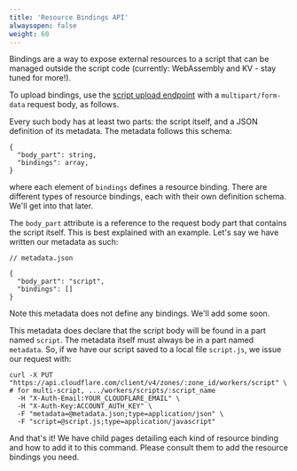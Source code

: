 ```yaml
---
title: 'Resource Bindings API'
alwaysopen: false
weight: 60
---
```


Bindings are a way to expose external resources to a script that can be managed outside the script code (currently: WebAssembly and KV - stay tuned for more!).

To upload bindings, use the [script upload endpoint](../../api#endpoints) with a `multipart/form-data` request body, as follows.

Every such body has at least two parts: the script itself, and a JSON definition of its metadata. The metadata follows this schema:

```
{
  "body_part": string,
  "bindings": array,
}
```

where each element of `bindings` defines a resource binding. There are different types of resource bindings, each with their own definition schema. We'll get into that later.

The `body_part` attribute is a reference to the request body part that contains the script itself. This is best explained with an example. Let's say we have written our metadata as such:

```
// metadata.json

{
  "body_part": "script",
  "bindings": []
}
```

Note this metadata does not define any bindings. We'll add some soon.

This metadata does declare that the script body will be found in a part named `script`. The metadata itself must always be in a part named `metadata`. So, if we have our script saved to a local file `script.js`, we issue our request with:

```
curl -X PUT "https://api.cloudflare.com/client/v4/zones/:zone_id/workers/script" \  # for multi-script, .../workers/scripts/:script_name
  -H "X-Auth-Email:YOUR_CLOUDFLARE_EMAIL" \
  -H "X-Auth-Key:ACCOUNT_AUTH_KEY" \
  -F "metadata=@metadata.json;type=application/json" \
  -F "script=@script.js;type=application/javascript"
```

And that's it! We have child pages detailing each kind of resource binding and how to add it to this command. Please consult them to add the resource bindings you need.
